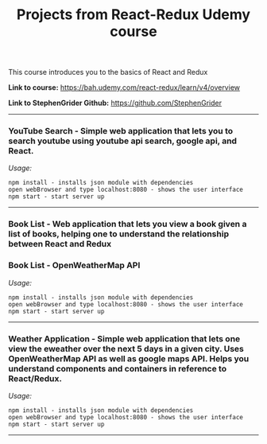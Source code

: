 <header><h1><b>Projects from React-Redux Udemy course</b></h1></header>

This course introduces you to the basics of React and Redux


<b>Link to course:</b> <a>https://bah.udemy.com/react-redux/learn/v4/overview </a>


<b>Link to StephenGrider Github:</b> <a>https://github.com/StephenGrider</a>

-------

<h3><b>YouTube Search</b> - Simple web application that lets you to search youtube using youtube api search, google api, and React.</h3>

<i>Usage:</i>

	npm install - installs json module with dependencies
	open webBrowser and type localhost:8080 - shows the user interface
	npm start - start server up

-------

<h3><b>Book List</b> - Web application that lets you view a book given a list of books, helping one to understand the relationship between React and Redux</h3>

<h3><b>Book List</b> - OpenWeatherMap API </h3>

<i>Usage:</i>

	npm install - installs json module with dependencies
	open webBrowser and type localhost:8080 - shows the user interface
	npm start - start server up

-------

<h3><b>Weather Application</b> - Simple web application that lets one view the eweather over the next 5 days in a given city. Uses OpenWeatherMap API as well as google maps API. Helps you understand components and containers in reference to React/Redux.</h3>

<i>Usage:</i>

	npm install - installs json module with dependencies
	open webBrowser and type localhost:8080 - shows the user interface
	npm start - start server up

-------

